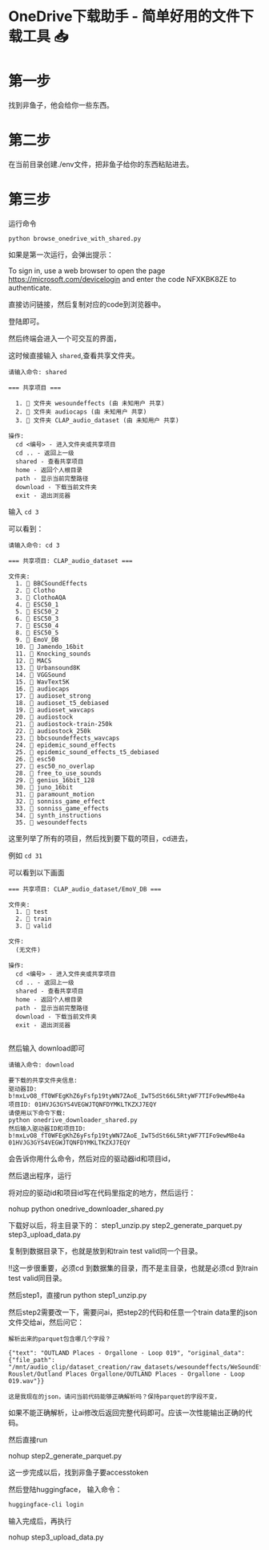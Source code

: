 # OneDrive下载助手 - 简单好用的文件下载工具 📥

# 第一步
找到非鱼子，他会给你一些东西。

# 第二步
在当前目录创建./env文件，把非鱼子给你的东西粘贴进去。

# 第三步

运行命令


```
python browse_onedrive_with_shared.py 
```

如果是第一次运行，会弹出提示：

To sign in, use a web browser to open the page https://microsoft.com/devicelogin and enter the code NFXKBK8ZE to authenticate.


直接访问链接，然后复制对应的code到浏览器中。

登陆即可。

然后终端会进入一个可交互的界面，

这时候直接输入 `shared`,查看共享文件夹。


```
请输入命令: shared

=== 共享项目 ===

  1. 📂 文件夹 wesoundeffects (由 未知用户 共享)
  2. 📂 文件夹 audiocaps (由 未知用户 共享)
  3. 📂 文件夹 CLAP_audio_dataset (由 未知用户 共享)

操作:
  cd <编号> - 进入文件夹或共享项目
  cd .. - 返回上一级
  shared - 查看共享项目
  home - 返回个人根目录
  path - 显示当前完整路径
  download - 下载当前文件夹
  exit - 退出浏览器

```

输入 `cd 3`

可以看到：

```
请输入命令: cd 3

=== 共享项目: CLAP_audio_dataset ===

文件夹:
  1. 📂 BBCSoundEffects
  2. 📂 Clotho
  3. 📂 ClothoAQA
  4. 📂 ESC50_1
  5. 📂 ESC50_2
  6. 📂 ESC50_3
  7. 📂 ESC50_4
  8. 📂 ESC50_5
  9. 📂 EmoV_DB
  10. 📂 Jamendo_16bit
  11. 📂 Knocking_sounds
  12. 📂 MACS
  13. 📂 Urbansound8K
  14. 📂 VGGSound
  15. 📂 WavText5K
  16. 📂 audiocaps
  17. 📂 audioset_strong
  18. 📂 audioset_t5_debiased
  19. 📂 audioset_wavcaps
  20. 📂 audiostock
  21. 📂 audiostock-train-250k
  22. 📂 audiostock_250k
  23. 📂 bbcsoundeffects_wavcaps
  24. 📂 epidemic_sound_effects
  25. 📂 epidemic_sound_effects_t5_debiased
  26. 📂 esc50
  27. 📂 esc50_no_overlap
  28. 📂 free_to_use_sounds
  29. 📂 genius_16bit_128
  30. 📂 juno_16bit
  31. 📂 paramount_motion
  32. 📂 sonniss_game_effect
  33. 📂 sonniss_game_effects
  34. 📂 synth_instructions
  35. 📂 wesoundeffects

```

这里列举了所有的项目，然后找到要下载的项目，cd进去，

例如 `cd 31`

可以看到以下画面
```
=== 共享项目: CLAP_audio_dataset/EmoV_DB ===

文件夹:
  1. 📂 test
  2. 📂 train
  3. 📂 valid

文件:
  (无文件)

操作:
  cd <编号> - 进入文件夹或共享项目
  cd .. - 返回上一级
  shared - 查看共享项目
  home - 返回个人根目录
  path - 显示当前完整路径
  download - 下载当前文件夹
  exit - 退出浏览器


```

然后输入 download即可
```
请输入命令: download

要下载的共享文件夹信息:
驱动器ID: b!mxLvO8_fT0WFEgKhZ6yFsfp19tyWN7ZAoE_IwT5dSt66L5RtyWF7TIFo9ewM8e4a
项目ID: 01HVJG3GYS4VEGWJTQNFDYMKLTKZXJ7EQY
请使用以下命令下载:
python onedrive_downloader_shared.py
然后输入驱动器ID和项目ID: b!mxLvO8_fT0WFEgKhZ6yFsfp19tyWN7ZAoE_IwT5dSt66L5RtyWF7TIFo9ewM8e4a 01HVJG3GYS4VEGWJTQNFDYMKLTKZXJ7EQY

```
会告诉你用什么命令，然后对应的驱动器id和项目id，

然后退出程序，运行

将对应的驱动id和项目id写在代码里指定的地方，然后运行：

nohup python onedrive_downloader_shared.py


下载好以后，将主目录下的：
step1_unzip.py
step2_generate_parquet.py
step3_upload_data.py

复制到数据目录下，也就是放到和train test valid同一个目录。

!!这一步很重要，必须cd 到数据集的目录，而不是主目录，也就是必须cd 到train test valid同目录。


然后step1，直接run
python step1_unzip.py

然后step2需要改一下，需要问ai，把step2的代码和任意一个train data里的json文件交给ai，然后问它：

```
解析出来的parquet包含哪几个字段？

{"text": "OUTLAND Places - Orgallone - Loop 019", "original_data": {"file_path": "/mnt/audio_clip/dataset_creation/raw_datasets/wesoundeffects/WeSoundEffects/Thibault Rouslet/Outland Places Orgallone/OUTLAND Places - Orgallone - Loop 019.wav"}}

这是我现在的json，请问当前代码能够正确解析吗？保持parquet的字段不变，

```

如果不能正确解析，让ai修改后返回完整代码即可。应该一次性能输出正确的代码。

然后直接run 

nohup step2_generate_parquet.py

这一步完成以后，找到非鱼子要accesstoken


然后登陆huggingface， 
输入命令：

```bash
huggingface-cli login
```

输入完成后，再执行

nohup step3_upload_data.py

